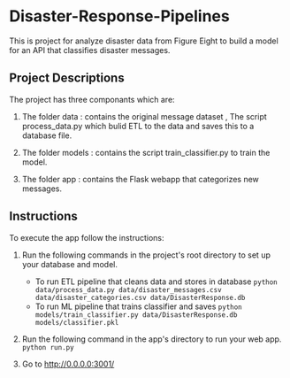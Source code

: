 # Disaster-Response-Pipelines

This is project for analyze disaster data from Figure Eight to build a model for an API that classifies disaster messages.

## Project Descriptions
The project has three componants which are:

1. The folder data : contains the original message dataset , The script process_data.py which bulid ETL to the data and saves this to a database file.

2. The folder models : contains the script train_classifier.py to train the model.

3. The folder app : contains the Flask webapp that categorizes new messages.

## Instructions <a name="instructions"></a>

To execute the app follow the instructions:
1. Run the following commands in the project's root directory to set up your database and model.

    - To run ETL pipeline that cleans data and stores in database
        `python data/process_data.py data/disaster_messages.csv data/disaster_categories.csv data/DisasterResponse.db`
    - To run ML pipeline that trains classifier and saves
        `python models/train_classifier.py data/DisasterResponse.db models/classifier.pkl`

2. Run the following command in the app's directory to run your web app.
    `python run.py`
    
3. Go to http://0.0.0.0:3001/

